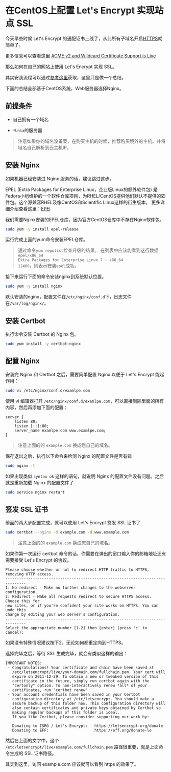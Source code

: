 # 在CentOS上配置 Let's Encrypt 实现站点 SSL

今天早些时候 Let's Encrypt
的通配证书上线了，从此所有子域名开启[HTTPS](https://zh.wikipedia.org/wiki/%E8%B6%85%E6%96%87%E6%9C%AC%E4%BC%A0%E8%BE%93%E5%AE%89%E5%85%A8%E5%8D%8F%E8%AE%AE)就简单了。

更多信息可以查看这里 [ACME v2 and Wildcard Certificate Support is Live](https://community.letsencrypt.org/t/acme-v2-and-wildcard-certificate-support-is-live/55579)

那么如何在自己的网站上使用 Let's Encrypt 实现 SSL。

其实安装流程可以通过[参考这里](https://certbot.eff.org)获取，这里只是做一个总结。

下面的总结全部基于CentOS系统，Web服务器选择Nginx。

## 前提条件

* 自己拥有一个域名

* `*Unix`的服务器

> 注意如果你的域名没备案，在购买主机的时候，推荐购买境外的主机。并将域名自己解析到云主机IP。

## 安装 Nginx

如果机器已经安装过 Nginx 服务的话，建议跳过这步。

EPEL (Extra Packages for Enterprise Linux，企业版Linux的额外软件包)
是Fedora小组维护的一个软件仓库项目，为RHEL/CentOS提供他们默认不提供的软件包。这个源兼容RHEL及像CentOS和Scientific Linux这样的衍生版本。
更多详细介绍查看这里：[EPEl](https://fedoraproject.org/wiki/EPEL)

我们需要Nginx安装的EPEL仓库，因为官方CentOS仓库中不存在Nginx软件包。

```bash
sudo yum -y install epel-release
```

运行完成上面的yum命令安装EPEL仓库。

> 通过命令`yum repolist`检查升级的结果。
> 在列表中应该能看到这行数据`epel/x86_64                                                        Extra Packages for Enterprise Linux 7 - x86_64                                                    12400`，则表示安装`epel`成功。

接下来运行下面的命令安装nginx到系统默认位置。

```bash
sudo yum -y install nginx
```

默认安装的nginx，配置文件在`/etc/nginx/conf.d`下，日志文件在`/var/log/nginx/`。

## 安装 Certbot

执行命令安装 Certbot 的 Nginx 包。

```bash
sudo yum install -y certbot-nginx
```

## 配置 Nginx

安装完 Nginx 和 Certbot 之后，需要简单配置 Nginx 以便于 Let's Encrypt 能起作用：

```bash
sudo vi /etc/nginx/conf.d/examlpe.com
```

使用 vi 编辑器打开 `/etc/nginx/conf.d/examlpe.com`，可以直接删除里面的所有内容，然后再添加下面的配置：

```nginx
server {
    listen 80;
    listen [::]:80;
    server_name examlpe.com www.examlpe.com;
}
```

> 注意上面的的 `example.com` 换成您自己的域名。


保存退出之后，执行以下命令来检测 Nginx 的配置文件是否有错

```bash
sudo nginx -t
```

如果出现类似 `syntax ok` 这样的语句，就说明 Nginx 的配置文件没有问题。之后就是重新加载 Nginx 的配置文件了

```bash
sudo service nginx restart
```

## 签发 SSL 证书

前面的两大步配置完成，就可以使用 Let's Encrypt 签发 SSL 证书了

```bash
sudo certbot --nginx -d example.com -d www.example.com
```

> 注意上面的的 `example.com` 换成您自己的域名。



如果你第一次运行 certbot 命令的话，你需要在弹出的窗口输入你的邮箱地址还有需要接受 Let's Encrypt 的协议。

```text
Please choose whether or not to redirect HTTP traffic to HTTPS, removing HTTP access.
-------------------------------------------------------------------------------
1: No redirect - Make no further changes to the webserver configuration.
2: Redirect - Make all requests redirect to secure HTTPS access. Choose this for
new sites, or if you're confident your site works on HTTPS. You can undo this
change by editing your web server's configuration.
-------------------------------------------------------------------------------
Select the appropriate number [1-2] then [enter] (press 'c' to cancel):
```

如果没有特殊情况建议按下2，无论如何都重定向到HTTPS。

选择完毕之后，等待 SSL 生成完毕，就会有类似这样的输出：

```text
IMPORTANT NOTES:
 - Congratulations! Your certificate and chain have been saved at
   /etc/letsencrypt/live/your-domain.com/fullchain.pem. Your cert will
   expire on 2011-12-29. To obtain a new or tweaked version of this
   certificate in the future, simply run certbot again with the
   "certonly" option. To non-interactively renew *all* of your
   certificates, run "certbot renew"
 - Your account credentials have been saved in your Certbot
   configuration directory at /etc/letsencrypt. You should make a
   secure backup of this folder now. This configuration directory will
   also contain certificates and private keys obtained by Certbot so
   making regular backups of this folder is ideal.
 - If you like Certbot, please consider supporting our work by:

   Donating to ISRG / Let's Encrypt:   https://letsencrypt.org/donate
   Donating to EFF:                    https://eff.org/donate-le   
```

然后在上面的文字中，这个 `/etc/letsencrypt/live/example.com/fullchain.pem` 路径很重要，就是上面命令生成的 SSL 证书路径。

其实到这里，访问 example.com 应该就可以看到 https 的效果了。
